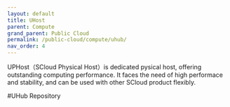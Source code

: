 ```yaml
---
layout: default
title: UHost
parent: Compute
grand_parent: Public Cloud
permalink: /public-cloud/compute/uhub/
nav_order: 4
---
```


UPHost（SCloud Physical Host）is dedicated pysical host, offering outstanding computing performance. It faces the need of high performace and stability, and can be used with other SCloud product flexibly.

#UHub Repository